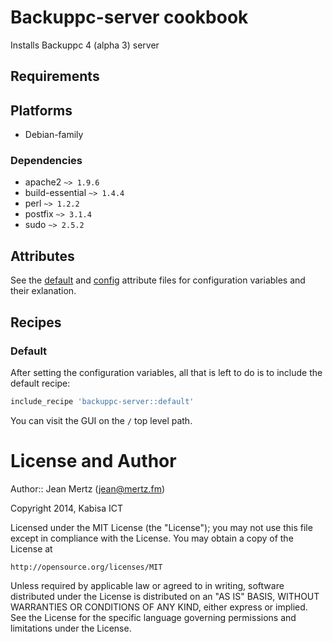 # Backuppc-server cookbook

Installs Backuppc 4 (alpha 3) server

## Requirements

## Platforms

* Debian-family

### Dependencies

* apache2 `~> 1.9.6`
* build-essential `~> 1.4.4`
* perl `~> 1.2.2`
* postfix `~> 3.1.4`
* sudo `~> 2.5.2`

## Attributes

See the [default][] and [config][] attribute files for configuration variables
and their exlanation.

[default]: attributes/default.rb
[config]: attributes/config.rb

## Recipes

### Default

After setting the configuration variables, all that is left to do is to include
the default recipe:

```ruby
include_recipe 'backuppc-server::default'
```

You can visit the GUI on the `/` top level path.

# License and Author

Author:: Jean Mertz (<jean@mertz.fm>)

Copyright 2014, Kabisa ICT

Licensed under the MIT License (the "License");
you may not use this file except in compliance with the License.
You may obtain a copy of the License at

    http://opensource.org/licenses/MIT

Unless required by applicable law or agreed to in writing, software distributed
under the License is distributed on an "AS IS" BASIS, WITHOUT WARRANTIES OR
CONDITIONS OF ANY KIND, either express or implied. See the License for the
specific language governing permissions and limitations under the License.
